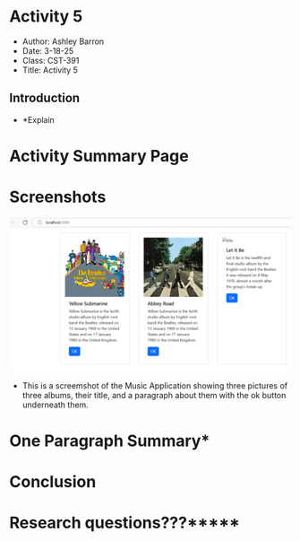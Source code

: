 # Activity 5
- Author: Ashley Barron
- Date: 3-18-25
- Class: CST-391
- Title: Activity 5

## Introduction 
- *Explain

# Activity Summary Page
# Screenshots
![MusicApplication](music.png)
- This is a screemshot of the Music Application showing three pictures of three albums, their title, and a paragraph about them with the ok button underneath them. 

# One Paragraph Summary*

# Conclusion

# Research questions???*****
